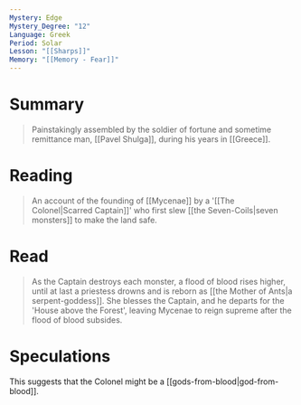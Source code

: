 ```yaml
---
Mystery: Edge
Mystery_Degree: "12"
Language: Greek
Period: Solar
Lesson: "[[Sharps]]"
Memory: "[[Memory - Fear]]"
---
```

# Summary
>Painstakingly assembled by the soldier of fortune and sometime remittance man, [[Pavel Shulga]], during his years in [[Greece]].
# Reading
> An account of the founding of [[Mycenae]] by a '[[The Colonel|Scarred Captain]]' who first slew [[the Seven-Coils|seven monsters]] to make the land safe.
# Read
> As the Captain destroys each monster, a flood of blood rises higher, until at last a priestess drowns and is reborn as [[the Mother of Ants|a serpent-goddess]]. She blesses the Captain, and he departs for the 'House above the Forest', leaving Mycenae to reign supreme after the flood of blood subsides.

# Speculations
This suggests that the Colonel might be a [[gods-from-blood|god-from-blood]].
